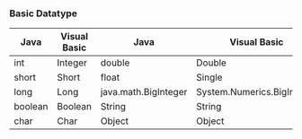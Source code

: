 ### Basic Datatype

<table>
  <thead>
    <tr>
      <th>Java</th>
      <th>Visual Basic</th>
      <th>Java</th>
      <th>Visual Basic</th>
    </tr>
  </thead>
  <tbody>
    <tr>
      <td>int</td>
      <td>Integer</td>
      <td>double</td>
      <td>Double</td>
    </tr>
    <tr>
      <td>short</td>
      <td>Short</td>
      <td>float</td>
      <td>Single</td>
    </tr>
    <tr>
      <td>long</td>
      <td>Long</td>
      <td>java.math.BigInteger</td>
      <td>System.Numerics.BigInteger</td>
    </tr>
    <tr>
      <td>boolean</td>
      <td>Boolean</td>
      <td>String</td>
      <td>String</td>
    </tr>
    <tr>
      <td>char</td>
      <td>Char</td>
      <td>Object</td>
      <td>Object</td>
    </tr>
  </tbody>
</table>
